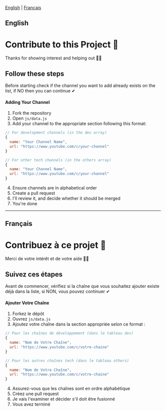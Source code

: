 [English](#english) | [Français](#français)
## English
# Contribute to this Project 🤝

Thanks for showing interest and helping out 🤙🏾

## Follow these steps

Before starting check if the channel you want to add already exists on the list, if NO then you can continue ✔
 

#### Adding Your Channel

1. Fork the repository
2. Open `js/data.js`
3. Add your channel to the appropriate section following this format:
```javascript
// For development channels (in the dev array)
{
  name: "Your Channel Name",
  url: "https://www.youtube.com/c/your-channel"
}

// For other tech channels (in the others array)
{
  name: "Your Channel Name",
  url: "https://www.youtube.com/c/your-channel"
}
```
4. Ensure channels are in alphabetical order
5. Create a pull request
6. I'll review it, and decide whether it should be merged
7. You're done

------------------------------------------------------------------------------------------------
## Français

# Contribuez à ce projet 🤝

Merci de votre intérêt et de votre aide 🤙🏾
## Suivez ces étapes

Avant de commencer, vérifiez si la chaîne que vous souhaitez ajouter existe déjà dans la liste, si NON, vous pouvez continuer ✔



#### Ajouter Votre Chaîne

1. Forkez le dépôt
2. Ouvrez `js/data.js`
3. Ajoutez votre chaîne dans la section appropriée selon ce format :
```javascript
// Pour les chaînes de développement (dans le tableau dev)
{
  name: "Nom de Votre Chaîne",
  url: "https://www.youtube.com/c/votre-chaine"
}

// Pour les autres chaînes tech (dans le tableau others)
{
  name: "Nom de Votre Chaîne",
  url: "https://www.youtube.com/c/votre-chaine"
}
```
4. Assurez-vous que les chaînes sont en ordre alphabétique
5. Créez une pull request
6. Je vais l'examiner et décider s'il doit être fusionné
7. Vous avez terminé
